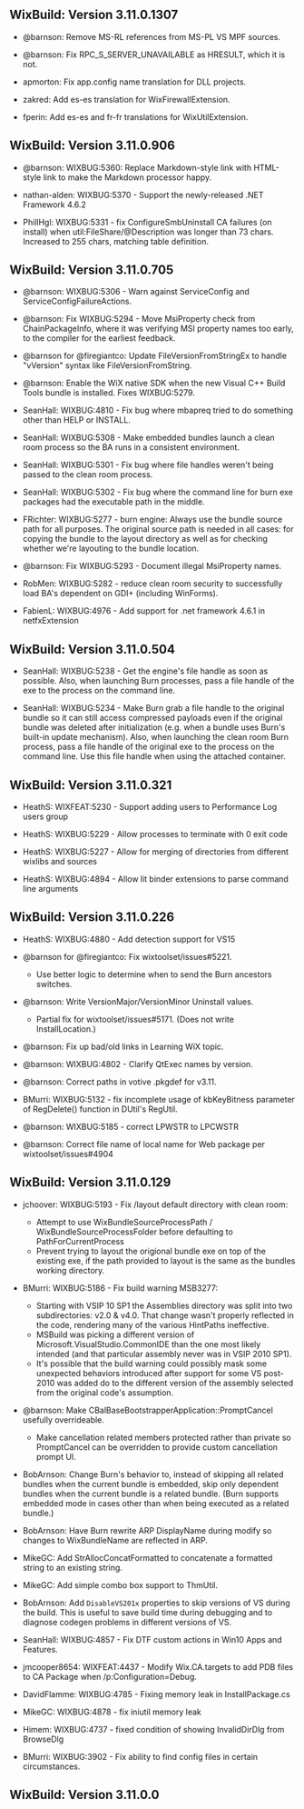 ## WixBuild: Version 3.11.0.1307

* @barnson: Remove MS-RL references from MS-PL VS MPF sources.

* @barnson: Fix RPC_S_SERVER_UNAVAILABLE as HRESULT, which it is not.

* apmorton: Fix app.config name translation for DLL projects.

* zakred: Add es-es translation for WixFirewallExtension.

* fperin: Add es-es and fr-fr translations for WixUtilExtension.

## WixBuild: Version 3.11.0.906

* @barnson: WIXBUG:5360: Replace Markdown-style link with HTML-style link to make the Markdown processor happy.

* nathan-alden: WIXBUG:5370 - Support the newly-released .NET Framework 4.6.2

* PhillHgl: WIXBUG:5331 - fix ConfigureSmbUninstall CA failures (on install) when util:FileShare/@Description was longer than 73 chars.  Increased to 255 chars, matching table definition.

## WixBuild: Version 3.11.0.705

* @barnson: WIXBUG:5306 - Warn against ServiceConfig and ServiceConfigFailureActions.

* @barnson: Fix WIXBUG:5294 - Move MsiProperty check from ChainPackageInfo,
  where it was verifying MSI property names too early, to the compiler for the
  earliest feedback.

* @barnson for @firegiantco: Update FileVersionFromStringEx to handle "vVersion" syntax like FileVersionFromString.

* @barnson: Enable the WiX native SDK when the new Visual C++ Build Tools bundle is installed. Fixes WIXBUG:5279.

* SeanHall: WIXBUG:4810 - Fix bug where mbapreq tried to do something other than HELP or INSTALL.

* SeanHall: WIXBUG:5308 - Make embedded bundles launch a clean room process so the BA runs in a consistent environment.

* SeanHall: WIXBUG:5301 - Fix bug where file handles weren't being passed to the clean room process.

* SeanHall: WIXBUG:5302 - Fix bug where the command line for burn exe packages had the executable path in the middle.

* FRichter: WIXBUG:5277 - burn engine: Always use the bundle source path for all purposes. The original source path is needed in all cases: for copying the bundle to the layout directory as well as for checking whether we're layouting to the bundle location.

* @barnson: Fix WIXBUG:5293 - Document illegal MsiProperty names.

* RobMen: WIXBUG:5282 - reduce clean room security to successfully load BA's dependent on GDI+ (including WinForms).

* FabienL: WIXBUG:4976 - Add support for .net framework 4.6.1 in netfxExtension

## WixBuild: Version 3.11.0.504

* SeanHall: WIXBUG:5238 - Get the engine's file handle as soon as possible.  Also, when launching Burn processes, pass a file handle of the exe to the process on the command line.

* SeanHall: WIXBUG:5234 - Make Burn grab a file handle to the original bundle so it can still access compressed payloads even if the original bundle was deleted after initialization (e.g. when a bundle uses Burn's built-in update mechanism). Also, when launching the clean room Burn process, pass a file handle of the original exe to the process on the command line. Use this file handle when using the attached container.

## WixBuild: Version 3.11.0.321

* HeathS: WIXFEAT:5230 - Support adding users to Performance Log users group

* HeathS: WIXBUG:5229 - Allow processes to terminate with 0 exit code

* HeathS: WIXBUG:5227 - Allow for merging of directories from different wixlibs and sources

* HeathS: WIXBUG:4894 - Allow lit binder extensions to parse command line arguments

## WixBuild: Version 3.11.0.226

* HeathS: WIXBUG:4880 - Add detection support for VS15

* @barnson for @firegiantco: Fix wixtoolset/issues#5221.
  * Use better logic to determine when to send the Burn ancestors switches.

* @barnson: Write VersionMajor/VersionMinor Uninstall values.
  * Partial fix for wixtoolset/issues#5171. (Does not write InstallLocation.)

* @barnson: Fix up bad/old links in Learning WiX topic.

* @barnson: WIXBUG:4802 - Clarify QtExec names by version.

* @barnson: Correct paths in votive .pkgdef for v3.11.

* BMurri: WIXBUG:5132 - fix incomplete usage of kbKeyBitness parameter of RegDelete() function in DUtil's RegUtil.

* @barnson: WIXBUG:5185 - correct LPWSTR to LPCWSTR

* @barnson: Correct file name of local name for Web package per wixtoolset/issues#4904

## WixBuild: Version 3.11.0.129

* jchoover: WIXBUG:5193 - Fix /layout default directory with clean room:
  * Attempt to use WixBundleSourceProcessPath / WixBundleSourceProcessFolder before defaulting to PathForCurrentProcess
  * Prevent trying to layout the origional bundle exe on top of the existing exe, if the path provided to layout is the same as the bundles working directory.

* BMurri: WIXBUG:5186 - Fix build warning MSB3277:
  * Starting with VSIP 10 SP1 the Assemblies directory was split into two subdirectories: v2.0 & v4.0. That change wasn't properly reflected in the code, rendering many of the various HintPaths ineffective.
  * MSBuild was picking a different version of Microsoft.VisualStudio.CommonIDE than the one most likely intended (and that particular assembly never was in VSIP 2010 SP1).
  * It's possible that the build warning could possibly mask some unexpected behaviors introduced after support for some VS post-2010 was added do to the different version of the assembly selected from the original code's assumption.

* @barnson: Make CBalBaseBootstrapperApplication::PromptCancel usefully overrideable.
  * Make cancellation related members protected rather than private so PromptCancel can be overridden to provide custom cancellation prompt UI.

* BobArnson: Change Burn's behavior to, instead of skipping all related bundles when the current bundle is embedded, skip only dependent bundles when the current bundle is a related bundle. (Burn supports embedded mode in cases other than when being executed as a related bundle.)

* BobArnson: Have Burn rewrite ARP DisplayName during modify so changes to WixBundleName are reflected in ARP.

* MikeGC: Add StrAllocConcatFormatted to concatenate a formatted string to an existing string.

* MikeGC: Add simple combo box support to ThmUtil.

* BobArnson: Add `DisableVS201x` properties to skip versions of VS during the build.
  This is useful to save build time during debugging and to diagnose codegen problems in different versions of VS.

* SeanHall: WIXBUG:4857 - Fix DTF custom actions in Win10 Apps and Features.

* jmcooper8654: WIXFEAT:4437 - Modify Wix.CA.targets to add PDB files to CA Package when /p:Configuration=Debug.

* DavidFlamme: WIXBUG:4785 - Fixing memory leak in InstallPackage.cs

* MikeGC: WIXBUG:4878 - fix iniutil memory leak

* Himem: WIXBUG:4737 - fixed condition of showing InvalidDirDlg from BrowseDlg

* BMurri: WIXBUG:3902 - Fix ability to find config files in certain circumstances.

## WixBuild: Version 3.11.0.0
